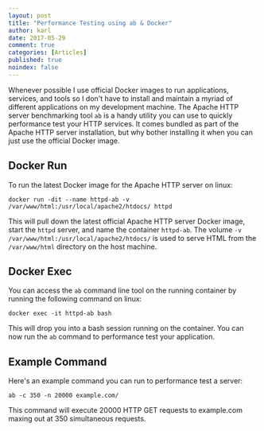 ```yaml
---
layout: post
title: "Performance Testing using ab & Docker"
author: karl
date: 2017-05-29
comment: true
categories: [Articles]
published: true
noindex: false
---
```

Whenever possible I use official Docker images to run applications, services, and tools so I don't have to install and maintain a myriad of different applications on my development machine.
The Apache HTTP server benchmarking tool `ab` is a handy utility you can use to quickly performance test your HTTP services.
It comes bundled as part of the Apache HTTP server installation, but why bother installing it when you can just use the official Docker image.
 
## Docker Run
To run the latest Docker image for the Apache HTTP server on linux:

```
docker run -dit --name httpd-ab -v /var/www/html:/usr/local/apache2/htdocs/ httpd
```

This will pull down the latest official Apache HTTP server Docker image, start the `httpd` server, and name the container `httpd-ab`.
The volume `-v /var/www/html:/usr/local/apache2/htdocs/` is used to serve HTML from the `/var/www/html` directory on the host machine.

## Docker Exec

You can access the `ab` command line tool on the running container by running the following command on linux:

`docker exec -it httpd-ab bash`

This will drop you into a bash session running on the container.
You can now run the `ab` command to performance test your application.

## Example Command
Here's an example command you can run to performance test a server:

`ab -c 350 -n 20000 example.com/`

This command will execute 20000 HTTP GET requests to example.com maxing out at 350 simultaneous requests.
